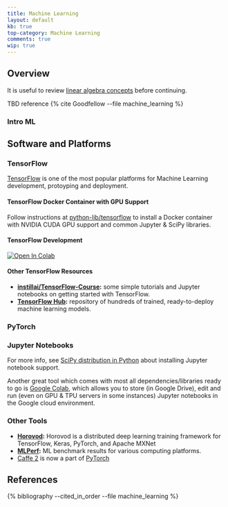 ```yaml
---
title: Machine Learning
layout: default
kb: true
top-category: Machine Learning
comments: true
wip: true
---
```


## Overview

It is useful to review [linear algebra concepts](linear_algebra.html) before continuing.

TBD reference {% cite Goodfellow --file machine_learning %}

### Intro ML


## Software and Platforms

### TensorFlow

[TensorFlow](https://www.tensorflow.org/) is one of the most popular platforms for Machine Learning development, protoyping and deployment.

#### TensorFlow Docker Container with GPU Support

Follow instructions at [python-lib/tensorflow](https://github.com/JohnnyGOX17/python-lib/tree/master/tensorflow) to install a Docker container with NVIDIA CUDA GPU support and common Jupyter & SciPy libraries.

#### TensorFlow Development

[![Open In Colab](https://colab.research.google.com/assets/colab-badge.svg)](https://colab.research.google.com/github/JohnnyGOX17/john-gentile-website/blob/master/kb/math_and_signal_processing/notebooks/tf_basics.ipynb)

#### Other TensorFlow Resources

- **[instillai/TensorFlow-Course](https://github.com/instillai/TensorFlow-Course):** some simple tutorials and Jupyter notebooks on getting started with TensorFlow.
- **[TensorFlow Hub](https://tfhub.dev/):** repository of hundreds of trained, ready-to-deploy machine learning models.




### PyTorch



### Jupyter Notebooks

For more info, see [SciPy distribution in Python](/kb/programming_languages/python.html#scipy) about installing Jupyter notebook support.

Another great tool which comes with most all dependencies/libraries ready to go is [Google Colab](https://colab.research.google.com/), which allows you to store (in Google Drive), edit and run (even on GPU & TPU servers in some instances) Jupyter notebooks in the Google cloud environment.

### Other Tools

* **[Horovod](https://github.com/horovod/horovod):** Horovod is a distributed deep learning training framework for TensorFlow, Keras, PyTorch, and Apache MXNet
* **[MLPerf](https://mlcommons.org/en/):** ML benchmark results for various computing platforms.
* [Caffe 2](https://caffe2.ai/) is now a part of [PyTorch](#pytorch)

## References
{% bibliography --cited_in_order --file machine_learning %}
